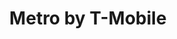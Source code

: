 ---
title: "Metro by T-Mobile"
url: /milwaukee/metro-by-t-mobile-south-11th-street/
shop: mobile phone
---